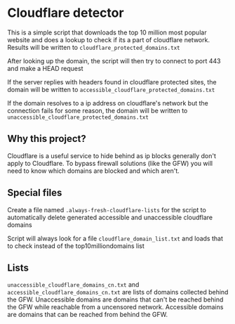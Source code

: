 # Cloudflare detector

This is a simple script that downloads the top 10 million most popular website and does a lookup to check if its a part of cloudflare network. Results will be written to `cloudflare_protected_domains.txt`

After looking up the domain, the script will then try to connect to port 443 and make a HEAD request

If the server replies with headers found in cloudflare protected sites, the domain will be written to `accessible_cloudflare_protected_domains.txt`

If the domain resolves to a ip address on cloudflare's network but the connection fails for some reason, the domain will be written to `unaccessible_cloudflare_protected_domains.txt`

## Why this project?

Cloudflare is a useful service to hide behind as ip blocks generally don't apply to Cloudflare. To bypass firewall solutions (like the GFW) you will need to know which domains are blocked and which aren't.

## Special files

Create a file named `.always-fresh-cloudflare-lists` for the script to automatically delete generated accessible and unaccessible cloudflare domains

Script will always look for a file `cloudflare_domain_list.txt` and loads that to check instead of the top10milliondomains list

## Lists

`unaccessible_cloudflare_domains_cn.txt` and `accessible_cloudflare_domains_cn.txt` are lists of domains collected behind the GFW. Unaccessible domains are domains that can't be reached behind the GFW while reachable from a uncensored network. Accessible domains are domains that can be reached from behind the GFW.